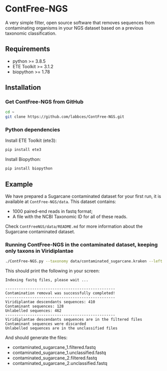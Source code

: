 # ContFree-NGS

A very simple filter, open source software that removes sequences from contaminating organisms in your NGS dataset based on a previous taxonomic classification.

## Requirements
* python >= 3.8.5
* ETE Toolkit >= 3.1.2
* biopython >= 1.78

## Installation

### Get ContFree-NGS from GitHub
```bash
cd ~
git clone https://github.com/labbces/ContFree-NGS.git 
```

### Python dependencies 

Install ETE Toolkit (ete3):
```bash
pip install ete3
```

Install Biopython:
```bash
pip install biopython
```

## Example 

We have prepared a Sugarcane contaminated dataset for your first run, it is available at `ContFree-NGS/data`. This dataset contains:
* 1000 paired-end reads in fastq format;
* A file with the NCBI Taxonomic ID for all of these reads. 

Check `ContFreeNGS/data/README.md` for more information about the Sugarcane contaminated dataset.

### Running ContFree-NGS in the contaminated dataset, keeping only taxons in Viridiplantae  
```bash
./ContFree-NGS.py --taxonomy data/contaminated_sugarcane.kraken --left data/contaminated_sugarcane_1.fastq --right data/contaminated_sugarcane_2.fastq --taxon Viridiplantae 
```

This should print the following in your screen:
```
Indexing fastq files, please wait ... 

-------------------------------------------------
Contamination removal was successfully completed!
-------------------------------------------------
Viridiplantae descendants sequences: 410
Contaminant sequences: 128
Unlabelled sequences: 462
-------------------------------------------------
Viridiplantae descendants sequences are in the filtered files
Contaminant sequences were discarded
Unlabelled sequences are in the unclassified files
```
And should generate the files: 
* contaminated_sugarcane_1.filtered.fastq
* contaminated_sugarcane_1.unclassified.fastq
* contaminated_sugarcane_2.filtered.fastq
* contaminated_sugarcane_2.unclassified.fastq
